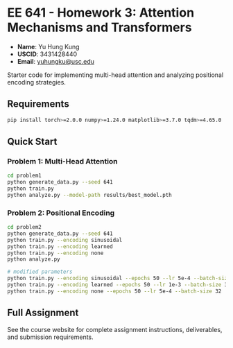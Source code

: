 # EE 641 - Homework 3: Attention Mechanisms and Transformers
- **Name**: Yu Hung Kung
- **USCID**: 3431428440
- **Email**: yuhungku@usc.edu

Starter code for implementing multi-head attention and analyzing positional encoding strategies.

## Requirements

```bash
pip install torch>=2.0.0 numpy>=1.24.0 matplotlib>=3.7.0 tqdm>=4.65.0
```

## Quick Start

### Problem 1: Multi-Head Attention
```bash
cd problem1
python generate_data.py --seed 641
python train.py
python analyze.py --model-path results/best_model.pth
```

### Problem 2: Positional Encoding
```bash
cd problem2
python generate_data.py --seed 641
python train.py --encoding sinusoidal
python train.py --encoding learned
python train.py --encoding none
python analyze.py

# modified parameters
python train.py --encoding sinusoidal --epochs 50 --lr 5e-4 --batch-size 32
python train.py --encoding learned --epochs 50 --lr 1e-3 --batch-size 32
python train.py --encoding none --epochs 50 --lr 5e-4 --batch-size 32
```

## Full Assignment

See the course website for complete assignment instructions, deliverables, and submission requirements.
